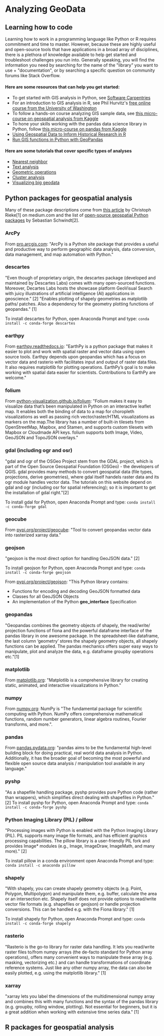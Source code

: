 # Analyzing GeoData
## Learning how to code
Learning how to work in a programming language like Python or R requires commitment and time to master. However, because these are highly useful and open-source tools that have applications in a broad array of disciplines, there is a plethora of knowledge available to help get started and troubleshoot challenges you run into. Generally speaking, you will find the information you need by searching for the name of the "library" you want to use + "documentation", or by searching a specific question on community forums like Stack Overflow. 

#### Here are some resources that can help you get started:

* To get started with GIS analysis in Python, see [Software Carpentries](https://carpentries-incubator.github.io/geospatial-python/04-geo-landscape/index.html)
* For an introduction to GIS analysis in R, see Phil Hurvitz's [free online course from the University of Washington](http://staff.washington.edu/phurvitz/r_gis/)
* To follow a hands-on course analyzing GIS sample data, see [this micro-course on geospatial analysis from Kaggle](https://www.kaggle.com/alexisbcook/geospatial-learn-course-data/notebooks)
* To hone your skills working with the pandas data science library in Python, follow [this micro-course on pandas from Kaggle](https://www.kaggle.com/learn/pandas)
* [Using Geospatial Data to Inform Historical Research in R](https://programminghistorian.org/en/lessons/geospatial-data-analysis)
* [Run GIS functions in Python with GeoPandas](https://digital-geography.com/run-gis-functions-directly-in-python-with-geopandas/)

#### Here are some tutorials that cover specific types of analyses

* [Nearest neighbor](https://medium.com/@tjukanov/searching-for-isolation-with-gis-eea3f2ab7d99)
* [Text analysis](https://medium.com/@tjukanov/places-and-their-names-observations-from-11-million-place-names-8ea34cf61da4)
* [Geometric operations](https://automating-gis-processes.github.io/2017/lessons/L4/geometric-operations.html)
* [Cluster analysis](https://digital-geography.com/working-with-clusters-in-leaflet-increasing-useability/)
* [Visualizing big geodata](https://medium.com/tech-carnot/plotly-datashader-visualizing-large-geospatial-datasets-bea27b9d7824)


## Python packages for geospatial analysis
Many of these package descriptions come from [this article](https://chrieke.medium.com/essential-geospatial-python-libraries-5d82fcc38731) by Christoph Rieke[1] on medium.com and the list of [open-source geospatial Python packages](https://hydro-informatics.github.io/geo-pckg.html) by Sebastian Schwindt[2].

### ArcPy
From [pro.arcgis.com](https://pro.arcgis.com/en/pro-app/latest/arcpy/get-started/what-is-arcpy-.htm): "ArcPy is a Python site package that provides a useful and productive way to perform geographic data analysis, data conversion, data management, and map automation with Python."

### descartes
"Even though of proprietary origin, the descartes package (developed and maintained by Descartes Labs) comes with many open-sourced functions. Moreover, Decartes Labs hosts the showcase platform GeoVisual Search with juicy illustrations of artificial intelligence (AI) applications in geoscience." [2] "Enables plotting of shapely geometries as matplotlib paths/ patches. Also a dependency for the geometry plotting functions of geopandas." [1]

To install descartes for Python, open Anaconda Prompt and type: `conda install -c conda-forge descartes` 

### earthpy
From [earthpy.readthedocs.io](https://earthpy.readthedocs.io/en/latest/): "EarthPy is a python package that makes it easier to plot and work with spatial raster and vector data using open source tools. Earthpy depends upon geopandas which has a focus on vector data and rasterio with facilitates input and output of raster data files. It also requires matplotlib for plotting operations. EarthPy’s goal is to make working with spatial data easier for scientists. Contributions to EarthPy are welcome."

### folium 
From [python-visualization.github.io/folium](https://python-visualization.github.io/folium/): "Folium makes it easy to visualize data that’s been manipulated in Python on an interactive leaflet map. It enables both the binding of data to a map for choropleth visualizations as well as passing rich vector/raster/HTML visualizations as markers on the map.The library has a number of built-in tilesets from OpenStreetMap, Mapbox, and Stamen, and supports custom tilesets with Mapbox or Cloudmade API keys. folium supports both Image, Video, GeoJSON and TopoJSON overlays."

### gdal (including ogr and osr)
"gdal and ogr of the OSGeo Project stem from the GDAL project, which is part of the Open Source Geospatial Foundation (OSGeo) - the developers of QGIS. gdal provides many methods to convert geospatial data (file types, projections, derive geometries), where gdal itself handels raster data and its ogr module handles vector data. The tutorials on this website depend on gdal and ogr (including osr for spatial referencing); so it is important to get the installation of gdal right."[2]

To install gdal for Python, open Anaconda Prompt and type: `conda install -c conda-forge gdal`

### geocube
From [pypi.org/project/geocube](https://pypi.org/project/geocube/): "Tool to convert geopandas vector data into rasterized xarray data."

### geojson
"geojson is the most direct option for handling GeoJSON data." [2]

To install geojson for Python, open Anaconda Prompt and type: `conda install -c conda-forge geojson`

From [pypi.org/project/geojson](https://pypi.org/project/geojson/): "This Python library contains:

* Functions for encoding and decoding GeoJSON formatted data
* Classes for all GeoJSON Objects
* An implementation of the Python __geo_interface__ Specification

### geopandas
"Geopandas combines the geometry objects of shapely, the read/write/ projection functions of fiona and the powerful dataframe interface of the pandas library in one awesome package. In the spreadsheet-like dataframe, the last column ‘geometry’ stores the shapely geometry objects, all shapely functions can be applied. The pandas mechanics offers super easy ways to manipulate, plot and analyze the data, e.g. dataframe groupby operations etc."[1]

### matplotlib
From [matplotlib.org](https://matplotlib.org/): "Matplotlib is a comprehensive library for creating static, animated, and interactive visualizations in Python."

### numpy
From [numpy.org](https://numpy.org/): NumPy is "The fundamental package for scientific computing with Python. NumPy offers comprehensive mathematical functions, random number generators, linear algebra routines, Fourier transforms, and more.".

### pandas
From [pandas.pydata.org](https://pandas.pydata.org/about/): "pandas aims to be the fundamental high-level building block for doing practical, real world data analysis in Python. Additionally, it has the broader goal of becoming the most powerful and flexible open source data analysis / manipulation tool available in any language."

### pyshp
"As a shapefile handling package, pyshp provides pure Python code (rather than wrappers), which simplifies direct dealing with shapefiles in Python." [2] To install pyshp for Python, open Anaconda Prompt and type: `conda install -c conda-forge pyshp`

### Python Imaging Library (PIL) / pillow
"Processing images with Python is enabled with the Python Imaging Library (PIL). PIL supports many image file formats, and has efficient graphics processing capabilities. The pillow library is a user-friendly PIL fork and provides Image* modules (e.g., Image, ImageDraw, ImageMath, and many more)." [2]

To install pillow in a conda environment open Anaconda Prompt and type: `conda install -c anaconda pillow`

### shapely
"With shapely, you can create shapely geometry objects (e.g. Point, Polygon, Multipolygon) and manipulate them, e.g. buffer, calculate the area or an intersection etc. Shapely itself does not provide options to read/write vector file formats (e.g. shapefiles or geojson) or handle projection conversions. This can be handled e.g. with the Fiona library." [1]

To install shapely for Python, open Anaconda Prompt and type: `conda install -c conda-forge shapely`

### rasterio
"Rasterio is the go-to library for raster data handling. It lets you read/write raster files to/from numpy arrays (the de-facto standard for Python array operations), offers many convenient ways to manipulate these array (e.g. masking, vectorizing etc.) and can handle transformations of coordinate reference systems. Just like any other numpy array, the data can also be easily plotted, e.g. using the matplotlib library." [1]

### xarray 
"xarray lets you label the dimensions of the multidimensional numpy array and combines this with many functions and the syntax of the pandas library (e.g. groupby, rolling window, plotting). Not essential for beginners, but it is a great addition when working with extensive time series data." [1]


## R packages for geospatial analysis




